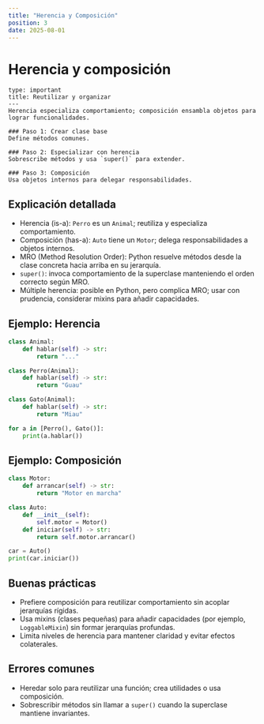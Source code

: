 ```yaml
---
title: "Herencia y Composición"
position: 3
date: 2025-08-01
---
```


# Herencia y composición

```admonition
type: important
title: Reutilizar y organizar
---
Herencia especializa comportamiento; composición ensambla objetos para lograr funcionalidades.
```

```steps
### Paso 1: Crear clase base
Define métodos comunes.

### Paso 2: Especializar con herencia
Sobrescribe métodos y usa `super()` para extender.

### Paso 3: Composición
Usa objetos internos para delegar responsabilidades.
```

## Explicación detallada
- Herencia (is-a): `Perro` es un `Animal`; reutiliza y especializa comportamiento.
- Composición (has-a): `Auto` tiene un `Motor`; delega responsabilidades a objetos internos.
- MRO (Method Resolution Order): Python resuelve métodos desde la clase concreta hacia arriba en su jerarquía.
- `super()`: invoca comportamiento de la superclase manteniendo el orden correcto según MRO.
- Múltiple herencia: posible en Python, pero complica MRO; usar con prudencia, considerar mixins para añadir capacidades.

## Ejemplo: Herencia

```python
class Animal:
    def hablar(self) -> str:
        return "..."

class Perro(Animal):
    def hablar(self) -> str:
        return "Guau"

class Gato(Animal):
    def hablar(self) -> str:
        return "Miau"

for a in [Perro(), Gato()]:
    print(a.hablar())
```

## Ejemplo: Composición

```python
class Motor:
    def arrancar(self) -> str:
        return "Motor en marcha"

class Auto:
    def __init__(self):
        self.motor = Motor()
    def iniciar(self) -> str:
        return self.motor.arrancar()

car = Auto()
print(car.iniciar())
```

## Buenas prácticas
- Prefiere composición para reutilizar comportamiento sin acoplar jerarquías rígidas.
- Usa mixins (clases pequeñas) para añadir capacidades (por ejemplo, `LoggableMixin`) sin formar jerarquías profundas.
- Limita niveles de herencia para mantener claridad y evitar efectos colaterales.

## Errores comunes
- Heredar solo para reutilizar una función; crea utilidades o usa composición.
- Sobrescribir métodos sin llamar a `super()` cuando la superclase mantiene invariantes.
